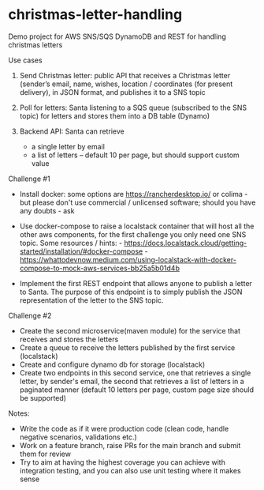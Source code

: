 # christmas-letter-handling
Demo project for AWS SNS/SQS DynamoDB and REST for handling christmas letters
 
Use cases
 
1. Send Christmas letter: public API that receives a Christmas letter (sender’s email, name, wishes, location / coordinates (for present delivery), in JSON format, and publishes it to a SNS topic
 
2. Poll for letters: Santa listening to a SQS queue (subscribed to the SNS topic) for letters and stores them into a DB table (Dynamo)
 
3. Backend API: Santa can retrieve
   - a single letter by email
   - a list of letters – default 10 per page, but should support custom value
 
Challenge  #1
   - Install docker: some options are https://rancherdesktop.io/ or colima - but please don't use commercial / unlicensed software; should you have any doubts - ask
 
   - Use docker-compose to raise a localstack container that will host all the other aws components, for the first challenge you only need one SNS topic. 
       Some resources / hints:
           - https://docs.localstack.cloud/getting-started/installation/#docker-compose
           - https://whattodevnow.medium.com/using-localstack-with-docker-compose-to-mock-aws-services-bb25a5b01d4b
  
   - Implement the first REST endpoint that allows anyone to publish a letter to Santa. The purpose of this endpoint is to simply publish the JSON representation of the letter to the SNS topic.

Challenge #2

- Create the second microservice(maven module) for the service that receives and stores the letters 
- Create a queue to receive the letters published by the first service (localstack) 
- Create and configure dynamo db for storage (localstack) 
- Create two endpoints in this second service, one that retrieves a single letter, by sender's email, the second that retrieves a list of letters in a paginated manner (default 10 letters per page, custom page size should be supported)
 
Notes:
   - Write the code as if it were production code (clean code, handle negative scenarios, validations etc.)
   - Work on a feature branch, raise PRs for the main branch and submit them for review
   - Try to aim at having the highest coverage you can achieve with integration testing, and you can also use unit testing where it makes sense